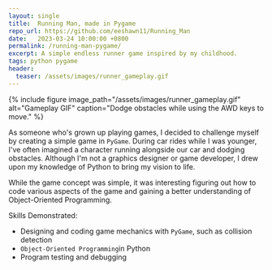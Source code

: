 ```yaml
---
layout: single
title:  Running Man, made in Pygame
repo_url: https://github.com/eeshawn11/Running_Man
date:   2023-03-24 10:00:00 +0800
permalink: /running-man-pygame/
excerpt: A simple endless runner game inspired by my childhood.
tags: python pygame
header:
  teaser: /assets/images/runner_gameplay.gif
---
```


{% include figure image_path="/assets/images/runner_gameplay.gif" alt="Gameplay GIF" caption="Dodge obstacles while using the AWD keys to move." %}

As someone who's grown up playing games, I decided to challenge myself by creating a simple game in `PyGame`. During car rides while I was younger, I've often imagined a character running alongside our car and dodging obstacles. Although I'm not a graphics designer or game developer, I drew upon my knowledge of Python to bring my vision to life.

While the game concept was simple, it was interesting figuring out how to code various aspects of the game and gaining a better understanding of Object-Oriented Programming.

Skills Demonstrated:

- Designing and coding game mechanics with `PyGame`, such as collision detection
- `Object-Oriented Programming`in Python
- Program testing and debugging